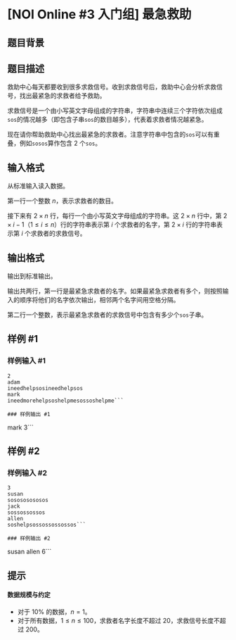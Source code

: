 # [NOI Online #3 入门组] 最急救助

## 题目背景



## 题目描述

救助中心每天都要收到很多求救信号。收到求救信号后，救助中心会分析求救信号，找出最紧急的求救者给予救助。

求救信号是一个由小写英文字母组成的字符串，字符串中连续三个字符依次组成`sos`的情况越多（即包含子串`sos`的数目越多），代表着求救者情况越紧急。

现在请你帮助救助中心找出最紧急的求救者。注意字符串中包含的`sos`可以有重叠，例如`sosos`算作包含 $2$ 个`sos`。

## 输入格式

从标准输入读入数据。

第一行一个整数 $n$，表示求救者的数目。

接下来有 $2\times n$ 行，每行一个由小写英文字母组成的字符串。这 $2\times n$ 行中，第 $2\times i-1$（$1\le i\le n$）行的字符串表示第 $i$ 个求救者的名字，第 $2\times i$ 行的字符串表示第 $i$ 个求救者的求救信号。

## 输出格式

输出到标准输出。

输出共两行，第一行是最紧急求救者的名字。如果最紧急求救者有多个，则按照输入的顺序将他们的名字依次输出，相邻两个名字间用空格分隔。

第二行一个整数，表示最紧急求救者的求救信号中包含有多少个`sos`子串。

## 样例 #1

### 样例输入 #1
```
2
adam
ineedhelpsosineedhelpsos
mark
ineedmorehelpsoshelpmesossoshelpme```

### 样例输出 #1

```
mark
3```

## 样例 #2

### 样例输入 #2
```
3
susan
sosososososos
jack
sossossossos
allen
soshelpsossossossossos```

### 样例输出 #2

```
susan allen
6```

## 提示

#### 数据规模与约定

- 对于 $10\%$ 的数据，$n=1$。
- 对于所有数据，$1 \leq n\le 100$，求救者名字长度不超过 $20$，求救信号长度不超过 $200$。


